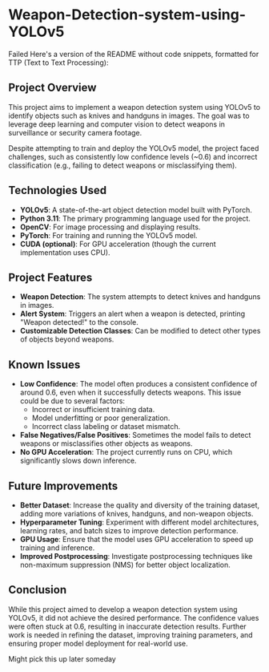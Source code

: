 # Weapon-Detection-system-using-YOLOv5
Failed
Here's a version of the README without code snippets, formatted for TTP (Text to Text Processing):


## **Project Overview**

This project aims to implement a weapon detection system using YOLOv5 to identify objects such as knives and handguns in images. The goal was to leverage deep learning and computer vision to detect weapons in surveillance or security camera footage.

Despite attempting to train and deploy the YOLOv5 model, the project faced challenges, such as consistently low confidence levels (~0.6) and incorrect classification (e.g., failing to detect weapons or misclassifying them).

## **Technologies Used**

- **YOLOv5**: A state-of-the-art object detection model built with PyTorch.
- **Python 3.11**: The primary programming language used for the project.
- **OpenCV**: For image processing and displaying results.
- **PyTorch**: For training and running the YOLOv5 model.
- **CUDA (optional)**: For GPU acceleration (though the current implementation uses CPU).

## **Project Features**

- **Weapon Detection**: The system attempts to detect knives and handguns in images.
- **Alert System**: Triggers an alert when a weapon is detected, printing "Weapon detected!" to the console.
- **Customizable Detection Classes**: Can be modified to detect other types of objects beyond weapons.

## **Known Issues**

- **Low Confidence**: The model often produces a consistent confidence of around 0.6, even when it successfully detects weapons. This issue could be due to several factors:
  - Incorrect or insufficient training data.
  - Model underfitting or poor generalization.
  - Incorrect class labeling or dataset mismatch.
- **False Negatives/False Positives**: Sometimes the model fails to detect weapons or misclassifies other objects as weapons.
- **No GPU Acceleration**: The project currently runs on CPU, which significantly slows down inference.

## **Future Improvements**

- **Better Dataset**: Increase the quality and diversity of the training dataset, adding more variations of knives, handguns, and non-weapon objects.
- **Hyperparameter Tuning**: Experiment with different model architectures, learning rates, and batch sizes to improve detection performance.
- **GPU Usage**: Ensure that the model uses GPU acceleration to speed up training and inference.
- **Improved Postprocessing**: Investigate postprocessing techniques like non-maximum suppression (NMS) for better object localization.

## **Conclusion**

While this project aimed to develop a weapon detection system using YOLOv5, it did not achieve the desired performance. The confidence values were often stuck at 0.6, resulting in inaccurate detection results. Further work is needed in refining the dataset, improving training parameters, and ensuring proper model deployment for real-world use.

Might pick this up later someday
